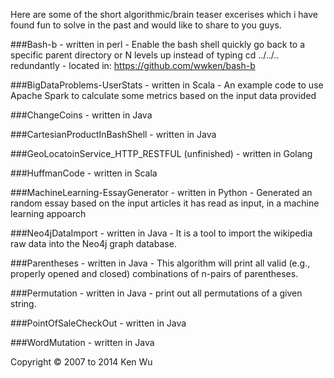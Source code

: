 Here are some of the short algorithmic/brain teaser excerises which i have found fun to solve in the past and would like to share to you guys.  

###Bash-b
	- written in perl
	- Enable the bash shell quickly go back to a specific parent directory or N levels up instead of typing cd ../../.. redundantly
	- located in: https://github.com/wwken/bash-b

###BigDataProblems-UserStats
	- written in Scala
	- An example code to use Apache Spark to calculate some metrics based on the input data provided

###ChangeCoins
	- written in Java

###CartesianProductInBashShell
	- written in Java

###GeoLocatoinService_HTTP_RESTFUL (unfinished)
	- written in Golang

###HuffmanCode
	- written in Scala

###MachineLearning-EssayGenerator
	- written in Python
	- Generated an random essay based on the input articles it has read as input, in a machine learning appoarch

###Neo4jDataImport
	- written in Java
	- It is a tool to import the wikipedia raw data into the Neo4j graph database. 

###Parentheses
	- written in Java
	- This algorithm will print all valid (e.g., properly opened and closed) combinations of n-pairs of parentheses.

###Permutation
	- written in Java
	- print out all permutations of a given string.

###PointOfSaleCheckOut
	- written in Java

###WordMutation
	- written in Java


Copyright © 2007 to 2014 Ken Wu
